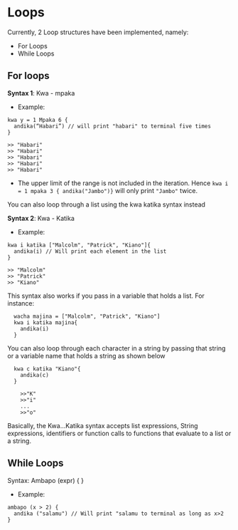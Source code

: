 # Loops

Currently, 2 Loop structures have been implemented, namely:

- For Loops
- While Loops

## For loops

**Syntax 1**: Kwa - mpaka

- Example:

```
kwa y = 1 Mpaka 6 {
  andika(“Habari”) // will print "habari" to terminal five times
}

>> "Habari"
>> "Habari"
>> "Habari"
>> "Habari"
>> "Habari"

```

- The upper limit of the range is not included in the iteration. Hence `kwa i = 1 mpaka 3 { andika("Jambo")}` will only print `"Jambo"` twice.

You can also loop through a list using the kwa katika syntax instead

**Syntax 2**: Kwa - Katika

- Example:

```
kwa i katika ["Malcolm", "Patrick", "Kiano"]{
  andika(i) // Will print each element in the list
}

>> "Malcolm"
>> "Patrick"
>> "Kiano"
```

This syntax also works if you pass in a variable that holds a list. For instance:

```
  wacha majina = ["Malcolm", "Patrick", "Kiano"]
  kwa i katika majina{
    andika(i)
  }
```

You can also loop through each character in a string by passing that string or a variable name that holds a string as shown below

```
  kwa c katika "Kiano"{
    andika(c)
  }

    >>"K"
    >>"i"
    ...
    >>"o"
```

Basically, the Kwa...Katika syntax accepts list expressions, String expressions, identifiers or function calls to functions that evaluate to a list or a string.

## While Loops

Syntax: Ambapo (expr) { }

- Example:

```
ambapo (x > 2) {
  andika ("salamu") // Will print "salamu to terminal as long as x>2
}
```
